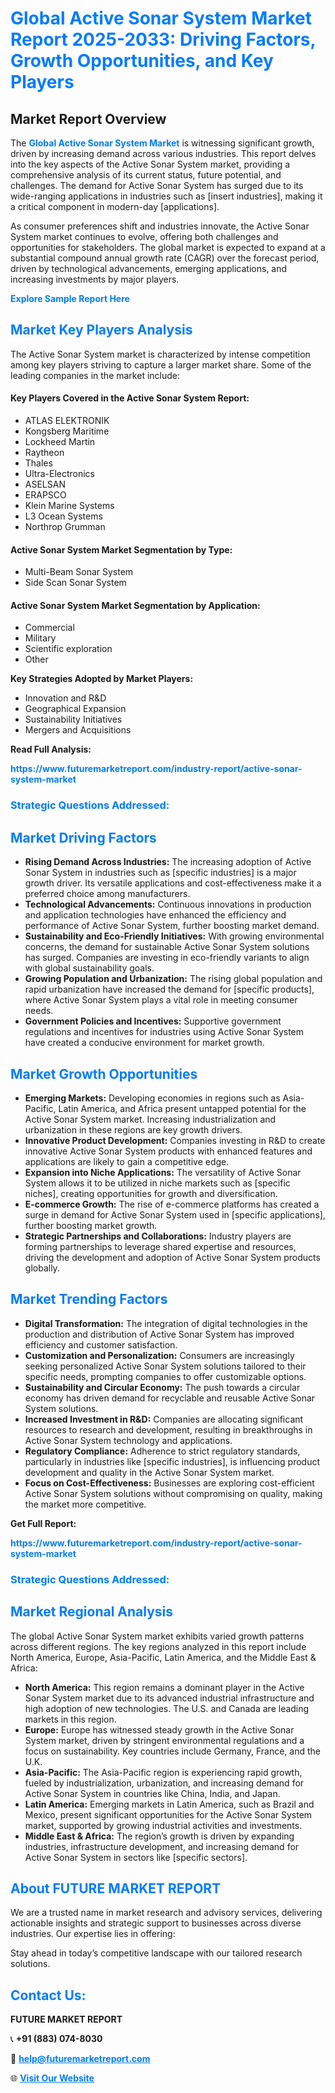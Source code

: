 <h1 style="color: #007BFF;">Global Active Sonar System Market Report 2025-2033: Driving Factors, Growth Opportunities, and Key Players</h1>

<section id="overview">
<h2>Market Report Overview</h2>
<p>The <a href="https://www.futuremarketreport.com/industry-report/active-sonar-system-market" style="color: #007BFF; text-decoration: none;"><strong>Global Active Sonar System Market</strong></a> is witnessing significant growth, driven by increasing demand across various industries. This report delves into the key aspects of the Active Sonar System market, providing a comprehensive analysis of its current status, future potential, and challenges. The demand for Active Sonar System has surged due to its wide-ranging applications in industries such as [insert industries], making it a critical component in modern-day [applications].</p>
<p>As consumer preferences shift and industries innovate, the Active Sonar System market continues to evolve, offering both challenges and opportunities for stakeholders. The global market is expected to expand at a substantial compound annual growth rate (CAGR) over the forecast period, driven by technological advancements, emerging applications, and increasing investments by major players.</p>
</section>

<section id="overview">
<p><a href="https://www.futuremarketreport.com/request-sample/reportId=105949" style="color: #007BFF; text-decoration: none;"><strong>Explore Sample Report Here</strong></a></p>
</section>

<section id="key-players">
<h2 style="color: #007BFF;">Market Key Players Analysis</h2>
<p>The Active Sonar System market is characterized by intense competition among key players striving to capture a larger market share. Some of the leading companies in the market include:</p>
<h4>Key Players Covered in the Active Sonar System Report:</h4>
<ul><li>ATLAS ELEKTRONIK</li><li>Kongsberg Maritime</li><li>Lockheed Martin</li><li>Raytheon</li><li>Thales</li><li>Ultra-Electronics</li><li>ASELSAN</li><li>ERAPSCO</li><li>Klein Marine Systems</li><li>L3 Ocean Systems</li><li>Northrop Grumman</li></ul>
<h4>Active Sonar System Market Segmentation by Type:</h4>
<ul><li>Multi-Beam Sonar System</li><li>Side Scan Sonar System</li></ul>

<h4>Active Sonar System Market Segmentation by Application:</h4>
<ul><li>Commercial</li><li>Military</li><li>Scientific exploration</li><li>Other</li></ul>
<p><strong>Key Strategies Adopted by Market Players:</strong></p>
<ul>
<li>Innovation and R&D</li>
<li>Geographical Expansion</li>
<li>Sustainability Initiatives</li>
<li>Mergers and Acquisitions</li>
</ul>
</section>

<section>
<p><strong>Read Full Analysis: </strong></p><a href="https://www.futuremarketreport.com/industry-report/active-sonar-system-market" style="color: #007BFF; text-decoration: none;"><strong>https://www.futuremarketreport.com/industry-report/active-sonar-system-market</strong></a>
<h3 style="color: #007BFF;">Strategic Questions Addressed:</h3>
</section>

<section id="driving-factors">
<h2 style="color: #007BFF;">Market Driving Factors</h2>
<ul>
<li><strong>Rising Demand Across Industries:</strong> The increasing adoption of Active Sonar System in industries such as [specific industries] is a major growth driver. Its versatile applications and cost-effectiveness make it a preferred choice among manufacturers.</li>
<li><strong>Technological Advancements:</strong> Continuous innovations in production and application technologies have enhanced the efficiency and performance of Active Sonar System, further boosting market demand.</li>
<li><strong>Sustainability and Eco-Friendly Initiatives:</strong> With growing environmental concerns, the demand for sustainable Active Sonar System solutions has surged. Companies are investing in eco-friendly variants to align with global sustainability goals.</li>
<li><strong>Growing Population and Urbanization:</strong> The rising global population and rapid urbanization have increased the demand for [specific products], where Active Sonar System plays a vital role in meeting consumer needs.</li>
<li><strong>Government Policies and Incentives:</strong> Supportive government regulations and incentives for industries using Active Sonar System have created a conducive environment for market growth.</li>
</ul>
</section>

<section id="growth-opportunities">
<h2 style="color: #007BFF;">Market Growth Opportunities</h2>
<ul>
<li><strong>Emerging Markets:</strong> Developing economies in regions such as Asia-Pacific, Latin America, and Africa present untapped potential for the Active Sonar System market. Increasing industrialization and urbanization in these regions are key growth drivers.</li>
<li><strong>Innovative Product Development:</strong> Companies investing in R&D to create innovative Active Sonar System products with enhanced features and applications are likely to gain a competitive edge.</li>
<li><strong>Expansion into Niche Applications:</strong> The versatility of Active Sonar System allows it to be utilized in niche markets such as [specific niches], creating opportunities for growth and diversification.</li>
<li><strong>E-commerce Growth:</strong> The rise of e-commerce platforms has created a surge in demand for Active Sonar System used in [specific applications], further boosting market growth.</li>
<li><strong>Strategic Partnerships and Collaborations:</strong> Industry players are forming partnerships to leverage shared expertise and resources, driving the development and adoption of Active Sonar System products globally.</li>
</ul>
</section>

<section id="trending-factors">
<h2 style="color: #007BFF;">Market Trending Factors</h2>
<ul>
<li><strong>Digital Transformation:</strong> The integration of digital technologies in the production and distribution of Active Sonar System has improved efficiency and customer satisfaction.</li>
<li><strong>Customization and Personalization:</strong> Consumers are increasingly seeking personalized Active Sonar System solutions tailored to their specific needs, prompting companies to offer customizable options.</li>
<li><strong>Sustainability and Circular Economy:</strong> The push towards a circular economy has driven demand for recyclable and reusable Active Sonar System solutions.</li>
<li><strong>Increased Investment in R&D:</strong> Companies are allocating significant resources to research and development, resulting in breakthroughs in Active Sonar System technology and applications.</li>
<li><strong>Regulatory Compliance:</strong> Adherence to strict regulatory standards, particularly in industries like [specific industries], is influencing product development and quality in the Active Sonar System market.</li>
<li><strong>Focus on Cost-Effectiveness:</strong> Businesses are exploring cost-efficient Active Sonar System solutions without compromising on quality, making the market more competitive.</li>
</ul>
</section>

<section>
<p><strong>Get Full Report: </strong></p><a href="https://www.futuremarketreport.com/industry-report/active-sonar-system-market" style="color: #007BFF; text-decoration: none;"><strong>https://www.futuremarketreport.com/industry-report/active-sonar-system-market</strong></a>
<h3 style="color: #007BFF;">Strategic Questions Addressed:</h3>
</section>


<section id="regional-analysis">
<h2 style="color: #007BFF;">Market Regional Analysis</h2>
<p>The global Active Sonar System market exhibits varied growth patterns across different regions. The key regions analyzed in this report include North America, Europe, Asia-Pacific, Latin America, and the Middle East & Africa:</p>
<ul>
<li><strong>North America:</strong> This region remains a dominant player in the Active Sonar System market due to its advanced industrial infrastructure and high adoption of new technologies. The U.S. and Canada are leading markets in this region.</li>
<li><strong>Europe:</strong> Europe has witnessed steady growth in the Active Sonar System market, driven by stringent environmental regulations and a focus on sustainability. Key countries include Germany, France, and the U.K.</li>
<li><strong>Asia-Pacific:</strong> The Asia-Pacific region is experiencing rapid growth, fueled by industrialization, urbanization, and increasing demand for Active Sonar System in countries like China, India, and Japan.</li>
<li><strong>Latin America:</strong> Emerging markets in Latin America, such as Brazil and Mexico, present significant opportunities for the Active Sonar System market, supported by growing industrial activities and investments.</li>
<li><strong>Middle East & Africa:</strong> The region’s growth is driven by expanding industries, infrastructure development, and increasing demand for Active Sonar System in sectors like [specific sectors].</li>
</ul>
</section>

<footer>
<h2 style="color: #007BFF;">About FUTURE MARKET REPORT</h2>
<p>We are a trusted name in market research and advisory services, delivering actionable insights and strategic support to businesses across diverse industries. Our expertise lies in offering:</p>

<p>Stay ahead in today’s competitive landscape with our tailored research solutions.</p>

<h2 style="color: #007BFF;">Contact Us:</h2>
<p><strong>FUTURE MARKET REPORT</strong></p>
<p>📞 <strong>+91 (883) 074-8030</strong></p>
<p>📧 <strong><a href="mailto:help@futuremarketreport.com" style="color: #007BFF;">help@futuremarketreport.com</a></strong></p>
<p>🌐 <strong><a href="https://www.futuremarketreport.com/" style="color: #007BFF;">Visit Our Website</a></strong></p>
</footer>